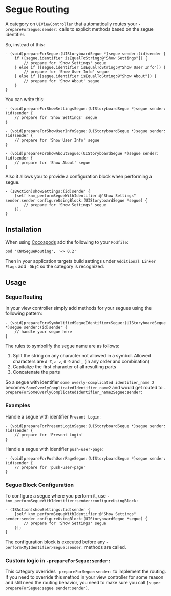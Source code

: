 # Segue Routing

A category on `UIViewController` that automatically routes your `-prepareForSegue:sender:` calls to explicit methods based on the segue identifier.

So, instead of this:

    - (void)prepareForSegue:(UIStoryboardSegue *)segue sender:(id)sender {
        if ([segue.identifier isEqualToString:@"Show Settings"]) {
            // prepare for 'Show Settings' segue
        } else if ([segue.identifier isEqualToString:@"Show User Info"]) {
            // prepare for 'Show User Info' segue
        } else if ([segue.identifier isEqualToString:@"Show About"]) {
            // prepare for 'Show About' segue
        }
    }

You can write this:

    - (void)prepareForShowSettingsSegue:(UIStoryboardSegue *)segue sender:(id)sender {
        // prepare for 'Show Settings' segue
    }
    
    - (void)prepareForShowUserInfoSegue:(UIStoryboardSegue *)segue sender:(id)sender {
        // prepare for 'Show User Info' segue
    }
    
    - (void)prepareForShowAboutSegue:(UIStoryboardSegue *)segue sender:(id)sender {
        // prepare for 'Show About' segue
    }

Also it allows you to provide a configuration block when performing a segue.

    - (IBAction)showSettings:(id)sender {
        [self knm_performSegueWithIdentifier:@"Show Settings" sender:sender configureUsingBlock:(UIStoryboardSegue *segue) {
            // prepare for 'Show Settings' segue
        }];
    }


## Installation

When using [Cocoapods](http://cocoapods.org) add the following to your `Podfile`:

    pod 'KNMSegueRouting', '~> 0.2'

Then in your application targets build settings under `Additional Linker Flags` add `-ObjC` so the category is recognized.


## Usage


### Segue Routing

In your view controller simply add methods for your segues using the following pattern:

    - (void)prepareFor<SymbolifiedSegueIdentifier>Segue:(UIStoryboardSegue *)segue sender:(id)sender {
        // handle your segue here
    }

The rules to symbolify the segue name are as follows:

1. Split the string on any character not allowed in a symbol. Allowed characters are `A-Z`, `a-z`, `0-9` and `_` (in any order and combination)
2. Capitalize the first character of all resulting parts
3. Concatenate the parts

So a segue with identifier `some overly-complicated identifier_name 2` becomes `SomeOverlyComplicatedIdentifier_name2` and would get routed to `-prepareForSomeOverlyComplicatedIdentifier_name2Segue:sender:`


### Examples

Handle a segue with identifier `Present Login`:

    - (void)prepareForPresentLoginSegue:(UIStoryboardSegue *)segue sender:(id)sender {
        // prepare for 'Present Login'
    }

Handle a segue with identifier `push-user-page`:

    - (void)prepareForPushUserPageSegue:(UIStoryboardSegue *)segue sender:(id)sender {
        // prepare for 'push-user-page'
    }


### Segue Block Configuration

To configure a segue where you perform it, use `-knm_performSegueWithIdentifier:sender:configureUsingBlock:`

    - (IBAction)showSettings:(id)sender {
        [self knm_performSegueWithIdentifier:@"Show Settings" sender:sender configureUsingBlock:(UIStoryboardSegue *segue) {
            // prepare for 'Show Settings' segue
        }];
    }

The configuration block is executed before any `-perform<MyIdentifier>Segue:sender:` methods are called.


### Custom logic in `-prepareForSegue:sender:`

This category overrides `-prepareForSegue:sender:` to implement the routing. If you need to override this method in your view controller for some reason and still need the routing behavior, you need to make sure you call `[super prepareForSegue:segue sender:sender]`.
